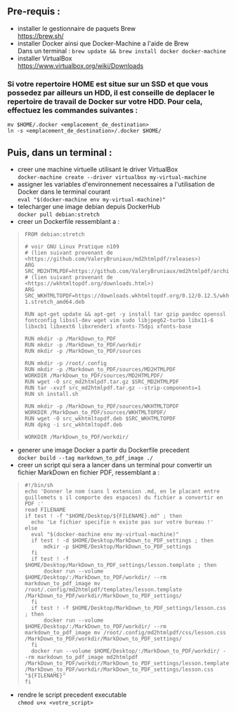 ## Pre-requis :
- installer le gestionnaire de paquets Brew  
	https://brew.sh/
- installer Docker ainsi que Docker-Machine a l'aide de Brew  
	Dans un terminal : `brew update && brew install docker docker-machine`
- installer VirtualBox  
	https://www.virtualbox.org/wiki/Downloads

### Si votre repertoire HOME est situe sur un SSD et que vous possedez par ailleurs un HDD, il est conseille de deplacer le repertoire de travail de Docker sur votre HDD. Pour cela, effectuez les commandes suivantes :

	mv $HOME/.docker <emplacement_de_destination>
	ln -s <emplacement_de_destination>/.docker $HOME/


## Puis, dans un terminal :
- creer une machine virtuelle utilisant le driver VirtualBox  
	`docker-machine create --driver virtualbox my-virtual-machine`
- assigner les variables d'environnement necessaires a l'utilisation de Docker dans le terminal courant  
	`eval "$(docker-machine env my-virtual-machine)"`
- telecharger une image debian depuis DockerHub  
	`docker pull debian:stretch`
- creer un Dockerfile ressemblant a :
>```
>FROM debian:stretch
>
># voir GNU Linux Pratique n109
># (lien suivant provenant de <https://github.com/ValeryBruniaux/md2htmlpdf/releases>)
>ARG SRC_MD2HTMLPDF=https://github.com/ValeryBruniaux/md2htmlpdf/archive/1.01.tar.gz
># (lien suivant provenant de <https://wkhtmltopdf.org/downloads.html>)
>ARG SRC_WKHTMLTOPDF=https://downloads.wkhtmltopdf.org/0.12/0.12.5/wkhtmltox_0.12.5-1.stretch_amd64.deb
>
>RUN apt-get update && apt-get -y install tar gzip pandoc openssl fontconfig libssl-dev wget vim sudo libjpeg62-turbo libx11-6 libxcb1 libxext6 libxrender1 xfonts-75dpi xfonts-base
>
>RUN mkdir -p /MarkDown_to_PDF
>RUN mkdir -p /MarkDown_to_PDF/workdir
>RUN mkdir -p /MarkDown_to_PDF/sources
>
>RUN mkdir -p /root/.config
>RUN mkdir -p /Markdown_to_PDF/sources/MD2HTMLPDF
>WORKDIR /MarkDown_to_PDF/sources/MD2HTMLPDF/
>RUN wget -O src_md2htmlpdf.tar.gz $SRC_MD2HTMLPDF
>RUN tar -xvzf src_md2htmlpdf.tar.gz --strip-components=1
>RUN sh install.sh
>
>RUN mkdir -p /MarkDown_to_PDF/sources/WKHTMLTOPDF
>WORKDIR /MarkDown_to_PDF/sources/WKHTMLTOPDF/
>RUN wget -O src_wkhtmltopdf.deb $SRC_WKHTMLTOPDF
>RUN dpkg -i src_wkhtmltopdf.deb
>
>WORKDIR /MarkDown_to_PDF/workdir/
>```
- generer une image Docker a partir du Dockerfile precedent  
	`docker build --tag markdown_to_pdf_image ./`
- creer un script qui sera a lancer dans un terminal pour convertir un fichier MarkDown en fichier PDF, ressemblant a :
>```
>#!/bin/sh
>echo 'Donner le nom (sans l extension .md, en le placant entre guillemets s il comporte des espaces) du fichier a convertir en PDF :'
>read FILENAME
>if test ! -f "$HOME/Desktop/${FILENAME}.md" ; then
>	echo 'Le fichier specifie n existe pas sur votre bureau !'
>else
>	eval "$(docker-machine env my-virtual-machine)"
>	if test ! -d $HOME/Desktop/MarkDown_to_PDF_settings ; then
>		mdkir -p $HOME/Desktop/MarkDown_to_PDF_settings
>	fi
>	if test ! -f $HOME/Desktop/MarkDown_to_PDF_settings/lesson.template ; then
>		docker run --volume $HOME/Desktop/:/MarkDown_to_PDF/workdir/ --rm markdown_to_pdf_image mv /root/.config/md2htmlpdf/templates/lesson.template /MarkDown_to_PDF/workdir/MarkDown_to_PDF_settings/
>	fi
>	if test ! -f $HOME/Desktop/MarkDown_to_PDF_settings/lesson.css ; then
>		docker run --volume $HOME/Desktop/:/MarkDown_to_PDF/workdir/ --rm markdown_to_pdf_image mv /root/.config/md2htmlpdf/css/lesson.css /MarkDown_to_PDF/workdir/MarkDown_to_PDF_settings/
>	fi
>	docker run --volume $HOME/Desktop/:/MarkDown_to_PDF/workdir/ --rm markdown_to_pdf_image md2htmlpdf /MarkDown_to_PDF/workdir/MarkDown_to_PDF_settings/lesson.template /MarkDown_to_PDF/workdir/MarkDown_to_PDF_settings/lesson.css "${FILENAME}"
>fi
>```
- rendre le script precedent executable  
	`chmod u+x <votre_script>`
